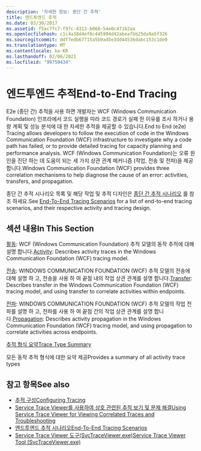 ```yaml
---
description: '자세한 정보: 종단 간 추적'
title: 엔드투엔드 추적
ms.date: 03/30/2017
ms.assetid: f5ac7fc7-f97c-4313-b068-54e0c471b2aa
ms.openlocfilehash: c1c4a38d4ef8c445994d42abeafbb25da9a5f326
ms.sourcegitcommit: ddf7edb67715a5b9a45e3dd44536dabc153c1de0
ms.translationtype: MT
ms.contentlocale: ko-KR
ms.lasthandoff: 02/06/2021
ms.locfileid: "99759434"
---
```

# <a name="end-to-end-tracing"></a><span data-ttu-id="0a0f5-103">엔드투엔드 추적</span><span class="sxs-lookup"><span data-stu-id="0a0f5-103">End-to-End Tracing</span></span>

<span data-ttu-id="0a0f5-104">E2e (종단 간) 추적을 사용 하면 개발자는 WCF (Windows Communication Foundation) 인프라에서 코드 실행을 따라 코드 경로가 실패 한 이유를 조사 하거나 용량 계획 및 성능 분석에 대 한 자세한 추적을 제공할 수 있습니다.</span><span class="sxs-lookup"><span data-stu-id="0a0f5-104">End to End (e2e) Tracing allows developers to follow the execution of code in the Windows Communication Foundation (WCF) infrastructure to investigate why a code path has failed, or to provide detailed tracing for capacity planning and performance analysis.</span></span> <span data-ttu-id="0a0f5-105">WCF (Windows Communication Foundation)는 오류 원인을 진단 하는 데 도움이 되는 세 가지 상관 관계 메커니즘 (작업, 전송 및 전파)을 제공 합니다.</span><span class="sxs-lookup"><span data-stu-id="0a0f5-105">Windows Communication Foundation (WCF) provides three correlation mechanisms to help diagnose the cause of an error: activities, transfers, and propagation.</span></span>  
  
 <span data-ttu-id="0a0f5-106">종단 간 추적 시나리오 목록 및 해당 작업 및 추적 디자인은 [종단 간 추적 시나리오](end-to-end-tracing-scenarios.md) 를 참조 하세요.</span><span class="sxs-lookup"><span data-stu-id="0a0f5-106">See [End-To-End Tracing Scenarios](end-to-end-tracing-scenarios.md) for a list of end-to-end tracing scenarios, and their respective activity and tracing design.</span></span>  
  
## <a name="in-this-section"></a><span data-ttu-id="0a0f5-107">섹션 내용</span><span class="sxs-lookup"><span data-stu-id="0a0f5-107">In This Section</span></span>  

 <span data-ttu-id="0a0f5-108">[활동](activity.md): WCF (Windows Communication Foundation) 추적 모델의 동작 추적에 대해 설명 합니다.</span><span class="sxs-lookup"><span data-stu-id="0a0f5-108">[Activity](activity.md):  Describes activity traces in the Windows Communication Foundation (WCF) tracing model.</span></span>  
  
 <span data-ttu-id="0a0f5-109">[전송](transfer.md): WINDOWS COMMUNICATION FOUNDATION (WCF) 추적 모델의 전송에 대해 설명 하 고, 전송을 사용 하 여 끝점 내의 작업 상관 관계를 설명 합니다.</span><span class="sxs-lookup"><span data-stu-id="0a0f5-109">[Transfer](transfer.md):  Describes transfer in the Windows Communication Foundation (WCF) tracing model, and using transfer to correlate activities within endpoints.</span></span>  
  
 <span data-ttu-id="0a0f5-110">[전파](propagation.md): WINDOWS COMMUNICATION FOUNDATION (WCF) 추적 모델의 작업 전파를 설명 하 고, 전파를 사용 하 여 끝점 간의 작업 상관 관계를 설명 합니다.</span><span class="sxs-lookup"><span data-stu-id="0a0f5-110">[Propagation](propagation.md):  Describes activity propagation in the Windows Communication Foundation (WCF) tracing model, and using propagation to correlate activities across endpoints.</span></span>  
  
 [<span data-ttu-id="0a0f5-111">추적 형식 요약</span><span class="sxs-lookup"><span data-stu-id="0a0f5-111">Trace Type Summary</span></span>](trace-type-summary.md)  
  
 <span data-ttu-id="0a0f5-112">모든 동작 추적 형식에 대한 요약 제공</span><span class="sxs-lookup"><span data-stu-id="0a0f5-112">Provides a summary of all activity trace types</span></span>  
  
## <a name="see-also"></a><span data-ttu-id="0a0f5-113">참고 항목</span><span class="sxs-lookup"><span data-stu-id="0a0f5-113">See also</span></span>

- [<span data-ttu-id="0a0f5-114">추적 구성</span><span class="sxs-lookup"><span data-stu-id="0a0f5-114">Configuring Tracing</span></span>](configuring-tracing.md)
- [<span data-ttu-id="0a0f5-115">Service Trace Viewer를 사용하여 상호 관련된 추적 보기 및 문제 해결</span><span class="sxs-lookup"><span data-stu-id="0a0f5-115">Using Service Trace Viewer for Viewing Correlated Traces and Troubleshooting</span></span>](using-service-trace-viewer-for-viewing-correlated-traces-and-troubleshooting.md)
- [<span data-ttu-id="0a0f5-116">엔드투엔드 추적 시나리오</span><span class="sxs-lookup"><span data-stu-id="0a0f5-116">End-To-End Tracing Scenarios</span></span>](end-to-end-tracing-scenarios.md)
- [<span data-ttu-id="0a0f5-117">Service Trace Viewer 도구(SvcTraceViewer.exe)</span><span class="sxs-lookup"><span data-stu-id="0a0f5-117">Service Trace Viewer Tool (SvcTraceViewer.exe)</span></span>](../../service-trace-viewer-tool-svctraceviewer-exe.md)
